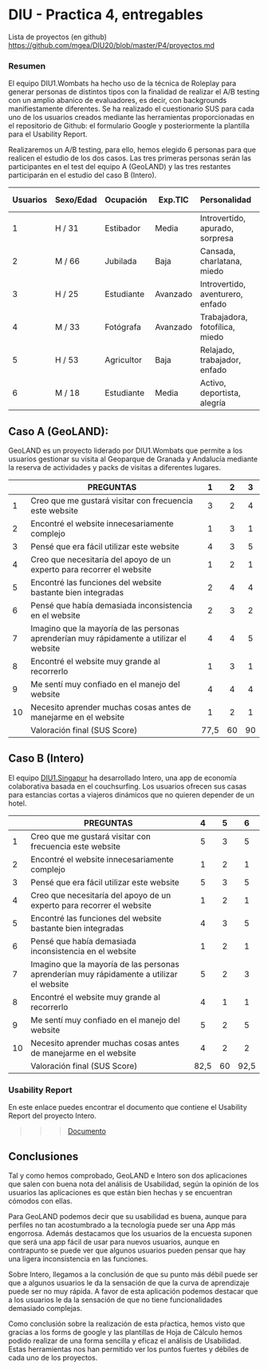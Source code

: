 # DIU - Practica 4, entregables

Lista de proyectos (en github) https://github.com/mgea/DIU20/blob/master/P4/proyectos.md

### Resumen

El equipo DIU1.Wombats ha hecho uso de la técnica de Roleplay para generar personas de
distintos tipos con la finalidad de realizar el A/B testing con un amplio  abanico de
evaluadores, es decir, con backgrounds manifiestamente diferentes. Se ha realizado el
cuestionario SUS para cada uno de los usuarios creados mediante las herramientas
proporcionadas en el repositorio de Github: el formulario Google y posteriormente la plantilla
para el Usability Report.

Realizaremos un A/B testing, para ello, hemos elegido 6 personas para que realicen el estudio de 
los dos casos. Las tres primeras personas serán las participantes en el test del equipo A (GeoLAND)
 y las tres restantes participarán en el estudio del caso B (Intero).

| Usuarios | Sexo/Edad     | Ocupación   |  Exp.TIC    | Personalidad | Plataforma | TestA/B | SUS Score
| ------------- | -------- | ----------- | ----------- | -----------  | ---------- | ---- | ------ |
| 1  | H / 31   | Estibador  | Media       | Introvertido, apurado, sorpresa | Móvil       | A | 77,5
| 2  | M / 66   | Jubilada  | Baja       | Cansada, charlatana, miedo       | Móvil        | A | 60
| 3  | H / 25   | Estudiante     | Avanzado        | Introvertido, aventurero, enfado    | Móvil      | A | 90
| 4  | M / 33   | Fotógrafa  | Avanzado       | Trabajadora, fotofílica, miedo     | Móvil        | B | 82,5
| 5  | H / 53   | Agricultor     | Baja        | Relajado, trabajador, enfado    | Móvil      | B | 60
| 6  | M / 18   | Estudiante  | Media       | Activo, deportista, alegría     | Móvil        | B | 92,5


## Caso A (GeoLAND): 

GeoLAND es un proyecto liderado por DIU1.Wombats que permite a los usuarios gestionar su visita al Geoparque de Granada y Andalucía 
mediante la reserva de actividades y packs de visitas a diferentes lugares.

|    | PREGUNTAS                                                                                |  1 |  2 |  3 |
|----|------------------------------------------------------------------------------------------|:--:|:--:|:--:|
|  1 | Creo que me gustará visitar con frecuencia este website                                  |  3 |  2 |  4 |
|  2 | Encontré el website innecesariamente complejo                                            |  1 |  3 |  1 |
|  3 | Pensé que era fácil utilizar este website                                                |  4 |  3 |  5 |
|  4 | Creo que necesitaría del apoyo de un experto para recorrer el website                    |  1 |  2 |  1 |
|  5 | Encontré las funciones del website bastante bien integradas                              |  2 |  4 |  4 |
|  6 | Pensé que había demasiada inconsistencia en el website                                   |  2 |  3 |  2 |
|  7 | Imagino que la mayoría de las personas aprenderían muy rápidamente a utilizar el website |  4 |  4 |  5 |
|  8 | Encontré el website muy grande al recorrerlo                                             |  1 |  3 |  1 |
|  9 | Me sentí muy confiado en el manejo del website                                           |  4 |  4 |  4 |
| 10 | Necesito aprender muchas cosas antes de manejarme en el website                          |  1 |  2 |  1 |
|    |                                                             Valoración final (SUS Score) | 77,5 | 60 | 90 |


## Caso B (Intero)

El equipo [DIU1.Singapur](https://github.com/Groctel/DIU21) ha desarrollado Intero, una app de economía colaborativa basada en el couchsurfing. Los usuarios ofrecen sus casas para estancias cortas a viajeros dinámicos que no quieren depender de un hotel.

|    | PREGUNTAS                                                                                |  4 |  5 |  6 |
|----|------------------------------------------------------------------------------------------|:--:|:--:|:--:|
|  1 | Creo que me gustará visitar con frecuencia este website                                  |  5 |  3 |  5 |
|  2 | Encontré el website innecesariamente complejo                                            |  1 |  2 |  1 |
|  3 | Pensé que era fácil utilizar este website                                                |  5 |  3 |  5 |
|  4 | Creo que necesitaría del apoyo de un experto para recorrer el website                    |  1 |  2 |  1 |
|  5 | Encontré las funciones del website bastante bien integradas                              |  4 |  3 |  5 |
|  6 | Pensé que había demasiada inconsistencia en el website                                   |  1 |  2 |  1 |
|  7 | Imagino que la mayoría de las personas aprenderían muy rápidamente a utilizar el website |  5 |  2 |  3 |
|  8 | Encontré el website muy grande al recorrerlo                                             |  4 |  1 |  1 |
|  9 | Me sentí muy confiado en el manejo del website                                           |  5 |  2 |  5 |
| 10 | Necesito aprender muchas cosas antes de manejarme en el website                          |  4 |  2 |  2 |
|    |                                                             Valoración final (SUS Score) | 82,5 | 60 | 92,5 |

### Usability Report

En este enlace puedes encontrar el documento que contiene el Usability Report del proyecto Intero.

>>> [Documento]()


## Conclusiones

Tal y como hemos comprobado, GeoLAND e Intero son dos aplicaciones que salen con buena nota del análisis de Usabilidad, 
según la opinión de los usuarios las aplicaciones es que están bien hechas y se encuentran cómodos con ellas.

Para GeoLAND podemos decir que su usabilidad es buena, aunque  para perfiles no tan acostumbrado a la tecnología puede 
ser una App más engorrosa. Además destacamos que los usuarios de la encuesta suponen que será una app fácil de usar para
nuevos usuarios, aunque en contrapunto se puede ver que algunos usuarios pueden pensar que hay una ligera inconsistencia
en las funciones.

Sobre Intero, llegamos a la conclusión de que su punto más débil puede ser que a algunos usuarios le da la sensación de que
la curva de aprendizaje puede ser no muy rápida. A favor de esta aplicación podemos destacar que a los usuarios le da la 
sensación de que no tiene funcionalidades demasiado complejas.

Como conclusión sobre la realización de esta pŕactica, hemos visto que gracias a los forms de google y las plantillas de Hoja de Cálculo hemos podido realizar de una forma sencilla y eficaz el análisis de Usabilidad. Estas herramientas nos han permitido ver los puntos fuertes y débiles de cada uno de los proyectos.

